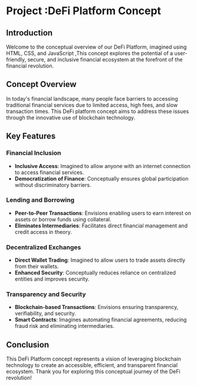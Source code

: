 # Project :DeFi Platform Concept

## Introduction

Welcome to the conceptual overview of our DeFi Platform, imagined using HTML, CSS, and JavaScript ,This concept explores the potential of a user-friendly, secure, and inclusive financial ecosystem at the forefront of the financial revolution.

## Concept Overview

In today's financial landscape, many people face barriers to accessing traditional financial services due to limited access, high fees, and slow transaction times. This DeFi platform concept aims to address these issues through the innovative use of blockchain technology.

## Key Features

### Financial Inclusion
- **Inclusive Access**: Imagined to allow anyone with an internet connection to access financial services.
- **Democratization of Finance**: Conceptually ensures global participation without discriminatory barriers.

### Lending and Borrowing
- **Peer-to-Peer Transactions**: Envisions enabling users to earn interest on assets or borrow funds using collateral.
- **Eliminates Intermediaries**: Facilitates direct financial management and credit access in theory.

### Decentralized Exchanges
- **Direct Wallet Trading**: Imagined to allow users to trade assets directly from their wallets.
- **Enhanced Security**: Conceptually reduces reliance on centralized entities and improves security.

### Transparency and Security
- **Blockchain-based Transactions**: Envisions ensuring transparency, verifiability, and security.
- **Smart Contracts**: Imagines automating financial agreements, reducing fraud risk and eliminating intermediaries.

## Conclusion

This DeFi Platform concept represents a vision of leveraging blockchain technology to create an accessible, efficient, and transparent financial ecosystem. Thank you for exploring this conceptual journey of the DeFi revolution!
